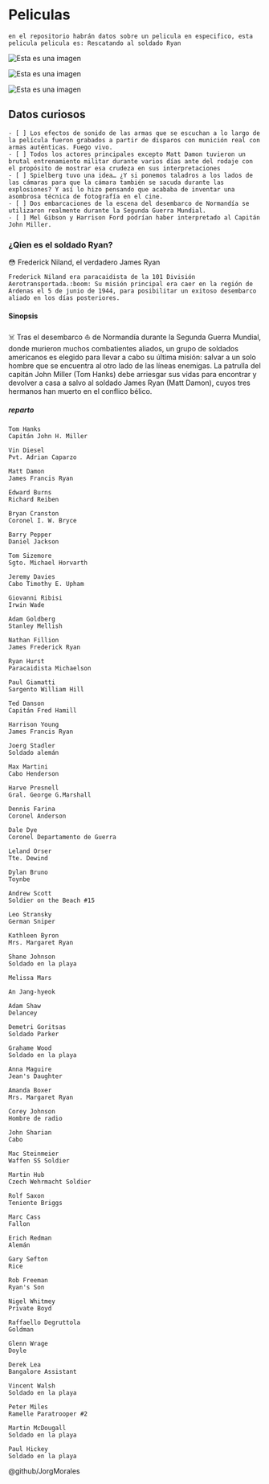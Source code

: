 # Peliculas

    en el repositorio habrán datos sobre un pelicula en especifico, esta pelicula pelicula es: Rescatando al soldado Ryan

![Esta es una imagen](https://imagenes.20minutos.es/files/article_default_content/uploads/imagenes/2018/09/23/3171304.jpg)

![Esta es una imagen](https://imagenes.20minutos.es/files/article_default_content/uploads/imagenes/2018/09/23/3171306.jpg)

![Esta es una imagen](https://imagenes.20minutos.es/files/article_default_content/uploads/imagenes/2018/09/23/3171298.jpg)

## Datos curiosos

    - [ ] Los efectos de sonido de las armas que se escuchan a lo largo de la película fueron grabados a partir de disparos con munición real con armas auténticas. Fuego vivo.
    - [ ] Todos los actores principales excepto Matt Damon tuvieron un brutal entrenamiento militar durante varios días ante del rodaje con el propósito de mostrar esa crudeza en sus interpretaciones
    - [ ] Spielberg tuvo una idea… ¿Y si ponemos taladros a los lados de las cámaras para que la cámara también se sacuda durante las explosiones? Y así lo hizo pensando que acababa de inventar una asombrosa técnica de fotografía en el cine.
    - [ ] Dos embarcaciones de la escena del desembarco de Normandía se utilizaron realmente durante la Segunda Guerra Mundial.
    - [ ] Mel Gibson y Harrison Ford podrían haber interpretado al Capitán John Miller.

### ¿Qien es el soldado Ryan?

:flushed:
Frederick Niland, el verdadero James Ryan

    Frederick Niland era paracaidista de la 101 División Aerotransportada.:boom: Su misión principal era caer en la región de Ardenas el 5 de junio de 1944, para posibilitar un exitoso desembarco aliado en los días posteriores.

#### Sinopsis

:skull_and_crossbones:
Tras el desembarco :boat: de Normandía durante la Segunda Guerra Mundial, donde murieron muchos combatientes aliados, un grupo de soldados americanos es elegido para llevar a cabo su última misión: salvar a un solo hombre que se encuentra al otro lado de las líneas enemigas. La patrulla del capitán John Miller (Tom Hanks) debe arriesgar sus vidas para encontrar y devolver a casa a salvo al soldado James Ryan (Matt Damon), cuyos tres hermanos han muerto en el conflico bélico.

##### reparto

    Tom Hanks
    Capitán John H. Miller

    Vin Diesel
    Pvt. Adrian Caparzo

    Matt Damon
    James Francis Ryan

    Edward Burns
    Richard Reiben

    Bryan Cranston
    Coronel I. W. Bryce

    Barry Pepper
    Daniel Jackson

    Tom Sizemore
    Sgto. Michael Horvarth

    Jeremy Davies
    Cabo Timothy E. Upham

    Giovanni Ribisi
    Irwin Wade

    Adam Goldberg
    Stanley Mellish

    Nathan Fillion
    James Frederick Ryan

    Ryan Hurst
    Paracaidista Michaelson

    Paul Giamatti
    Sargento William Hill

    Ted Danson
    Capitán Fred Hamill

    Harrison Young
    James Francis Ryan

    Joerg Stadler
    Soldado alemán

    Max Martini
    Cabo Henderson

    Harve Presnell
    Gral. George G.Marshall

    Dennis Farina
    Coronel Anderson

    Dale Dye
    Coronel Departamento de Guerra

    Leland Orser
    Tte. Dewind

    Dylan Bruno
    Toynbe

    Andrew Scott
    Soldier on the Beach #15

    Leo Stransky
    German Sniper

    Kathleen Byron
    Mrs. Margaret Ryan

    Shane Johnson
    Soldado en la playa

    Melissa Mars

    An Jang-hyeok

    Adam Shaw
    Delancey

    Demetri Goritsas
    Soldado Parker

    Grahame Wood
    Soldado en la playa

    Anna Maguire
    Jean's Daughter

    Amanda Boxer
    Mrs. Margaret Ryan

    Corey Johnson
    Hombre de radio

    John Sharian
    Cabo

    Mac Steinmeier
    Waffen SS Soldier

    Martin Hub
    Czech Wehrmacht Soldier

    Rolf Saxon
    Teniente Briggs

    Marc Cass
    Fallon

    Erich Redman
    Alemán

    Gary Sefton
    Rice

    Rob Freeman
    Ryan's Son

    Nigel Whitmey
    Private Boyd

    Raffaello Degruttola
    Goldman

    Glenn Wrage
    Doyle

    Derek Lea
    Bangalore Assistant

    Vincent Walsh
    Soldado en la playa

    Peter Miles
    Ramelle Paratrooper #2

    Martin McDougall
    Soldado en la playa

    Paul Hickey
    Soldado en la playa

@github/JorgMorales
